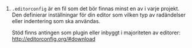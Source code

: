 1.  `.editorconfig` är en fil som det bör finnas minst en av i varje
	projekt. Den definierar inställningar för din editor som vilken
	typ av radändelser eller indentering som ska användas.

	Stöd finns antingen som plugin eller inbyggt i majoriteten av
	editorer: http://editorconfig.org/#download
